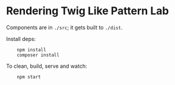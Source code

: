 # Rendering Twig Like Pattern Lab

Components are in `./src`; it gets built to `./dist`.

Install deps:

		npm install
		composer install

To clean, build, serve and watch:

		npm start
